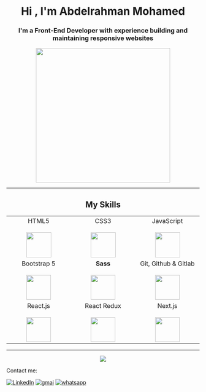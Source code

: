 <div>
 <h1 align="center">Hi , I'm Abdelrahman Mohamed </h1>
  <h3 align="center">I'm a Front-End Developer with experience building and maintaining responsive websites</h3>
 <p align ="center">
<img src="https://camo.githubusercontent.com/3b7c592ede97b6138ffd4b1cc1541c2f3b11fd39/687474703a2f2f33312e6d656469612e74756d626c722e636f6d2f31376665613932306666333665663466356238373764353231366137616164392f74756d626c725f6d6f39786a65387a5a34317163626975666f315f313238302e676966" height="350px" width ="350px">
</p>
</div>




---


<center>   <h2 align ="center"> My Skills </h2> </center>

<table align ="center">
  <tbody>
    <tr valign="top">
      <td width="25%" align="center">
        <span>HTML5</span><br><br>
        <img height="65px" src="https://cdn.svgporn.com/logos/html-5.svg">
      </td>
      <td width="25%" align="center">
        <span>CSS3</span><br><br>
        <img height="65px" src="https://cdn.svgporn.com/logos/css-3.svg">
      </td>
      <td width="25%" align="center">
        <span>JavaScript</span><br><br>
        <img height="65px" src="https://cdn.svgporn.com/logos/javascript.svg">
      </td>
    </tr>
    <tr valign="top">
           <td width="200px" align="center">
        <span>Bootstrap 5</span><br><br>
        <img height="64px" src="https://www.brcline.com/wp-content/uploads/2016/01/bootstrap-logo.png">
      </td>
      <td width="200px" align="center">
        <span><b>Sass</b></span><br><br>
        <img height="64px" src="https://www.pngkit.com/png/detail/377-3771972_sass.png">
      </td>
      <td width="200px" align="center">
        <span>Git, Github & Gitlab</span><br><br>
        <img height="64px" src="https://cdn.svgporn.com/logos/git-icon.svg">
      </td>
    </tr>
    <tr>
      <td width="25%" align="center">
        <span>React.js</span><br><br>
        <img height="64px" src="https://brandslogos.com/wp-content/uploads/thumbs/react-logo-vector-1.svg">
      </td>
      <td width="25%" align="center">
        <span>React Redux</span><br><br>
        <img height="64px" src="https://brandslogos.com/wp-content/uploads/images/large/redux-logo-vector.svg">
      </td>
      <td width="25%" align="center">
        <span>Next.js</span><br><br>
        <img height="64px" src="https://seeklogo.com/images/N/next-js-logo-8FCFF51DD2-seeklogo.com.png">
      </td>
    </tr>
  </tbody>
</table>
</p>

<hr>
<p align ="center">
<img src="https://github-readme-stats.vercel.app/api?username=Elsharqawy50&show_icons=true&title_color=00ffff&text_color=33ff33&bg_color=333333&icon_color=ffff4d")
</p>

<!-- <p align = "center">
<img src="https://camo.githubusercontent.com/c02784b921148cba636bc9e44e179f60112cda7952d7eb67fbe44fa1d97a40da/68747470733a2f2f6769746875622d70726f66696c652d74726f7068792e76657263656c2e6170702f3f757365726e616d653d73696e676830387072617368616e7426726f773d31266e6f2d6672616d653d74727565">
</p> -->

<p>Contact me:</p>
<a href="https://www.linkedin.com/in/abdelrahman-mohamed-elsharqawy/" target="_blank"><img src="https://img.shields.io/badge/LinkedIn-%230077B5.svg?&logo=linkedin&logoColor=white" alt="LinkedIn"></a>
<a href="mailto:abdelrahman.elsharqawy50@gmail.com" target="_blank"><img src="https://img.shields.io/badge/Gmail-red.svg?&logo=gmail&logoColor=white" alt="gmai"></a>
<a href="https://api.whatsapp.com/send?phone=201097478043"><img src="https://img.shields.io/badge/Whatsapp-4CA143?labelColor=4CA143&logo=whatsapp&logoColor=white&link=https://api.whatsapp.com/send?phone=201019084872&text=Abdelrahman_Ahmed" alt="whatsapp"></a>
